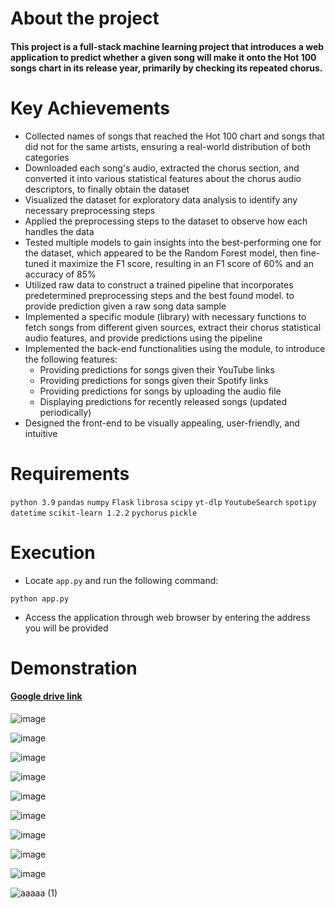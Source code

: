 # About the project
#### This project is a full-stack machine learning project that introduces a web application to predict whether a given song will make it onto the Hot 100 songs chart in its release year, primarily by checking its repeated chorus.

# Key Achievements
* Collected names of songs that reached the Hot 100 chart and songs that did not for the same artists, ensuring a real-world distribution of both categories
* Downloaded each song's audio, extracted the chorus section, and converted it into various statistical features about the chorus audio descriptors, to finally obtain the dataset
* Visualized the dataset for exploratory data analysis to identify any necessary preprocessing steps
* Applied the preprocessing steps to the dataset to observe how each handles the data
* Tested multiple models to gain insights into the best-performing one for the dataset, which appeared to be the Random Forest model, then fine-tuned it maximize the F1 score, resulting in an F1 score of 60% and an accuracy of 85%
* Utilized raw data to construct a trained pipeline that incorporates predetermined preprocessing steps and the best found model. to provide prediction given a raw song data sample
* Implemented a specific module (library) with necessary functions to fetch songs from different given sources, extract their chorus statistical audio features, and provide predictions using the pipeline
* Implemented the back-end functionalities using the module, to introduce the following features:
  * Providing predictions for songs given their YouTube links
  * Providing predictions for songs given their Spotify links
  * Providing predictions for songs by uploading the audio file
  * Displaying predictions for recently released songs (updated periodically)
* Designed the front-end to be visually appealing, user-friendly, and intuitive


# Requirements
`python 3.9`
`pandas`
`numpy`
`Flask`
`librosa`
`scipy`
`yt-dlp`
`YoutubeSearch`
`spotipy`
`datetime`
`scikit-learn 1.2.2`
`pychorus`
`pickle`

# Execution
* Locate `app.py` and run the following command:
```
python app.py
```
* Access the application through web browser by entering the address you will be provided

# Demonstration
#### [Google drive link](https://drive.google.com/file/d/181MsBU224xY8jPepnMWDMKwGZwOOnzo6/view?usp=sharing)


![image](https://github.com/GalaluddinOwais/Hot-100-or-Not/assets/111979327/c0c8a700-cdb5-4faf-ad01-09e806963960)

![image](https://github.com/GalaluddinOwais/Hot-100-or-Not/assets/111979327/37f370fe-e48f-4a54-9de8-e850df766e8b)

![image](https://github.com/GalaluddinOwais/Hot-100-or-Not/assets/111979327/111e811c-a6de-476d-97a4-af659f7adc0b)

![image](https://github.com/GalaluddinOwais/Hot-100-or-Not/assets/111979327/e1547fde-26d1-4d88-8e57-ce4380c01021)

![image](https://github.com/GalaluddinOwais/Hot-100-or-Not/assets/111979327/781f1026-d6bb-4480-9f03-da055be396a9)

![image](https://github.com/GalaluddinOwais/Hot-100-or-Not/assets/111979327/4ef80f30-85df-49bb-9488-f513a24aab9b)

![image](https://github.com/GalaluddinOwais/Hot-100-or-Not/assets/111979327/a146f64b-ebac-4742-9b3b-32ece1fd7688)

![image](https://github.com/GalaluddinOwais/Hot-100-or-Not/assets/111979327/93dabc5a-2059-4769-bf51-00102c645018)

![image](https://github.com/GalaluddinOwais/Hot-100-or-Not/assets/111979327/46ca09f4-a913-4a4d-9dfa-dbfedef6e2a3)

![aaaaa (1)](https://github.com/GalaluddinOwais/Hot-100-or-Not/assets/111979327/3a5f2cb5-ceaf-422d-b85e-6eb7905467dc)

